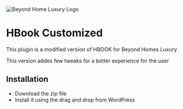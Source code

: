 <img src="https://beyondhomesluxury.com/wp-content/uploads/2020/09/logo-typo.svg" alt="Beyond Home Luxury Logo">

# HBook Customized

<p>This plugin is a modified version of HBOOK for Beyond Homes Luxury</p>
<p>This version addes few tweaks for a better experience for the user</p>

<h2>Installation</h2>
<ul>
    <li>Download the zip file</li>
    <li>Install it using the drag and drop from WordPress</li>
</ul>
